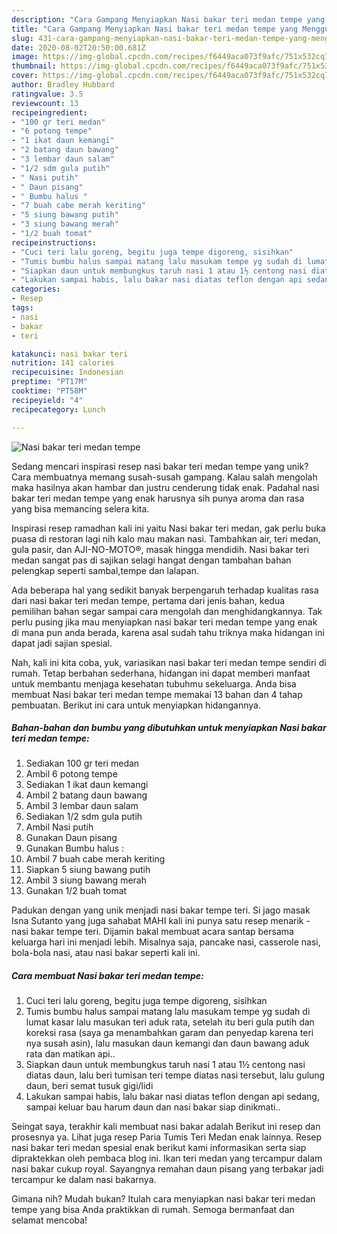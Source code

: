 ```yaml
---
description: "Cara Gampang Menyiapkan Nasi bakar teri medan tempe yang Menggugah Selera"
title: "Cara Gampang Menyiapkan Nasi bakar teri medan tempe yang Menggugah Selera"
slug: 431-cara-gampang-menyiapkan-nasi-bakar-teri-medan-tempe-yang-menggugah-selera
date: 2020-08-02T20:50:00.681Z
image: https://img-global.cpcdn.com/recipes/f6449aca073f9afc/751x532cq70/nasi-bakar-teri-medan-tempe-foto-resep-utama.jpg
thumbnail: https://img-global.cpcdn.com/recipes/f6449aca073f9afc/751x532cq70/nasi-bakar-teri-medan-tempe-foto-resep-utama.jpg
cover: https://img-global.cpcdn.com/recipes/f6449aca073f9afc/751x532cq70/nasi-bakar-teri-medan-tempe-foto-resep-utama.jpg
author: Bradley Hubbard
ratingvalue: 3.5
reviewcount: 13
recipeingredient:
- "100 gr teri medan"
- "6 potong tempe"
- "1 ikat daun kemangi"
- "2 batang daun bawang"
- "3 lembar daun salam"
- "1/2 sdm gula putih"
- " Nasi putih"
- " Daun pisang"
- " Bumbu halus "
- "7 buah cabe merah keriting"
- "5 siung bawang putih"
- "3 siung bawang merah"
- "1/2 buah tomat"
recipeinstructions:
- "Cuci teri lalu goreng, begitu juga tempe digoreng, sisihkan"
- "Tumis bumbu halus sampai matang lalu masukam tempe yg sudah di lumat kasar lalu masukan teri aduk rata, setelah itu beri gula putih dan koreksi rasa (saya ga menambahkan garam dan penyedap karena teri nya susah asin), lalu masukan daun kemangi dan daun bawang aduk rata dan matikan api.."
- "Siapkan daun untuk membungkus taruh nasi 1 atau 1½ centong nasi diatas daun, lalu beri tumisan teri tempe diatas nasi tersebut, lalu gulung daun, beri semat tusuk gigi/lidi"
- "Lakukan sampai habis, lalu bakar nasi diatas teflon dengan api sedang, sampai keluar bau harum daun dan nasi bakar siap dinikmati.."
categories:
- Resep
tags:
- nasi
- bakar
- teri

katakunci: nasi bakar teri 
nutrition: 141 calories
recipecuisine: Indonesian
preptime: "PT17M"
cooktime: "PT58M"
recipeyield: "4"
recipecategory: Lunch

---
```



![Nasi bakar teri medan tempe](https://img-global.cpcdn.com/recipes/f6449aca073f9afc/751x532cq70/nasi-bakar-teri-medan-tempe-foto-resep-utama.jpg)

Sedang mencari inspirasi resep nasi bakar teri medan tempe yang unik? Cara membuatnya memang susah-susah gampang. Kalau salah mengolah maka hasilnya akan hambar dan justru cenderung tidak enak. Padahal nasi bakar teri medan tempe yang enak harusnya sih punya aroma dan rasa yang bisa memancing selera kita.

Inspirasi resep ramadhan kali ini yaitu Nasi bakar teri medan, gak perlu buka puasa di restoran lagi nih kalo mau makan nasi. Tambahkan air, teri medan, gula pasir, dan AJI-NO-MOTO®, masak hingga mendidih. Nasi bakar teri medan sangat pas di sajikan selagi hangat dengan tambahan bahan pelengkap seperti sambal,tempe dan lalapan.

Ada beberapa hal yang sedikit banyak berpengaruh terhadap kualitas rasa dari nasi bakar teri medan tempe, pertama dari jenis bahan, kedua pemilihan bahan segar sampai cara mengolah dan menghidangkannya. Tak perlu pusing jika mau menyiapkan nasi bakar teri medan tempe yang enak di mana pun anda berada, karena asal sudah tahu triknya maka hidangan ini dapat jadi sajian spesial.


Nah, kali ini kita coba, yuk, variasikan nasi bakar teri medan tempe sendiri di rumah. Tetap berbahan sederhana, hidangan ini dapat memberi manfaat untuk membantu menjaga kesehatan tubuhmu sekeluarga. Anda bisa membuat Nasi bakar teri medan tempe memakai 13 bahan dan 4 tahap pembuatan. Berikut ini cara untuk menyiapkan hidangannya.

<!--inarticleads1-->

##### Bahan-bahan dan bumbu yang dibutuhkan untuk menyiapkan Nasi bakar teri medan tempe:

1. Sediakan 100 gr teri medan
1. Ambil 6 potong tempe
1. Sediakan 1 ikat daun kemangi
1. Ambil 2 batang daun bawang
1. Ambil 3 lembar daun salam
1. Sediakan 1/2 sdm gula putih
1. Ambil  Nasi putih
1. Gunakan  Daun pisang
1. Gunakan  Bumbu halus :
1. Ambil 7 buah cabe merah keriting
1. Siapkan 5 siung bawang putih
1. Ambil 3 siung bawang merah
1. Gunakan 1/2 buah tomat


Padukan dengan yang unik menjadi nasi bakar tempe teri. Si jago masak Isna Sutanto yang juga sahabat MAHI kali ini punya satu resep menarik - nasi bakar tempe teri. Dijamin bakal membuat acara santap bersama keluarga hari ini menjadi lebih. Misalnya saja, pancake nasi, casserole nasi, bola-bola nasi, atau nasi bakar seperti kali ini. 

<!--inarticleads2-->

##### Cara membuat Nasi bakar teri medan tempe:

1. Cuci teri lalu goreng, begitu juga tempe digoreng, sisihkan
1. Tumis bumbu halus sampai matang lalu masukam tempe yg sudah di lumat kasar lalu masukan teri aduk rata, setelah itu beri gula putih dan koreksi rasa (saya ga menambahkan garam dan penyedap karena teri nya susah asin), lalu masukan daun kemangi dan daun bawang aduk rata dan matikan api..
1. Siapkan daun untuk membungkus taruh nasi 1 atau 1½ centong nasi diatas daun, lalu beri tumisan teri tempe diatas nasi tersebut, lalu gulung daun, beri semat tusuk gigi/lidi
1. Lakukan sampai habis, lalu bakar nasi diatas teflon dengan api sedang, sampai keluar bau harum daun dan nasi bakar siap dinikmati..


Seingat saya, terakhir kali membuat nasi bakar adalah Berikut ini resep dan prosesnya ya. Lihat juga resep Paria Tumis Teri Medan enak lainnya. Resep nasi bakar teri medan spesial enak berikut kami informasikan serta siap dipraktekkan oleh pembaca blog ini. Ikan teri medan yang tercampur dalam nasi bakar cukup royal. Sayangnya remahan daun pisang yang terbakar jadi tercampur ke dalam nasi bakarnya. 

Gimana nih? Mudah bukan? Itulah cara menyiapkan nasi bakar teri medan tempe yang bisa Anda praktikkan di rumah. Semoga bermanfaat dan selamat mencoba!
